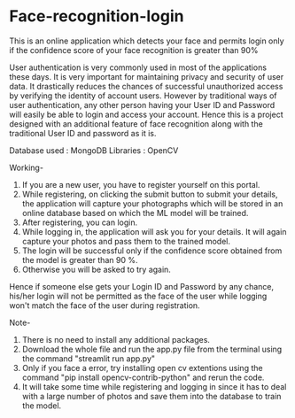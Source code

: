 # Face-recognition-login
This is an online application which detects your face and permits login only if the confidence score of your face recognition is greater than 90%

User authentication is very commonly used in most of the applications these days. It is very important for maintaining privacy and security of user data. 
It drastically reduces the chances of successful unauthorized access by verifying the identity of account users. However by traditional ways of user authentication, any other person
having your User ID and Password will easily be able to login and access your account. Hence this is a project designed with an additional feature of face recognition along with the traditional User ID and password as it is.

Database used : MongoDB
Libraries : OpenCV

Working-
1. If you are a new user, you have to register yourself on this portal.
2. While registering, on clicking the submit button to submit your details, the application will capture your photographs which will be stored in an online database based on which the ML model will be trained.
3. After registering, you can login.
4. While logging in, the application will ask you for your details. It will again capture your photos and pass them to the trained model.
5. The login will be successful only if the confidence score obtained from the model is greater than 90 %.
6. Otherwise you will be asked to try again.

Hence if someone else gets your Login ID and Password by any chance, his/her login will not be permitted as the face of the user while logging won't match the face of the user during registration.

Note-
1. There is no need to install any additional packages.
2. Download the whole file and run the app.py file from the terminal using the command "streamlit run app.py"
3. Only if you face a error, try installing open cv extentions using the command "pip install opencv-contrib-python" and rerun the code.
4. It will take some time while registering and logging in since it has to deal with a large number of photos and save them into the database to train the model.
